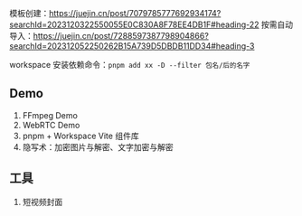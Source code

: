 模板创建：https://juejin.cn/post/7079785777692934174?searchId=2023120322550055E0C830A8F78EE4DB1F#heading-22
按需自动导入：https://juejin.cn/post/7288597387798904866?searchId=202312052250262B15A739D5DBDB11DD34#heading-3

workspace 安装依赖命令：`pnpm add xx -D --filter 包名/后的名字`

## Demo

1. FFmpeg Demo
2. WebRTC Demo
3. pnpm + Workspace Vite 组件库
4. 隐写术：加密图片与解密、文字加密与解密

## 工具

1. 短视频封面
